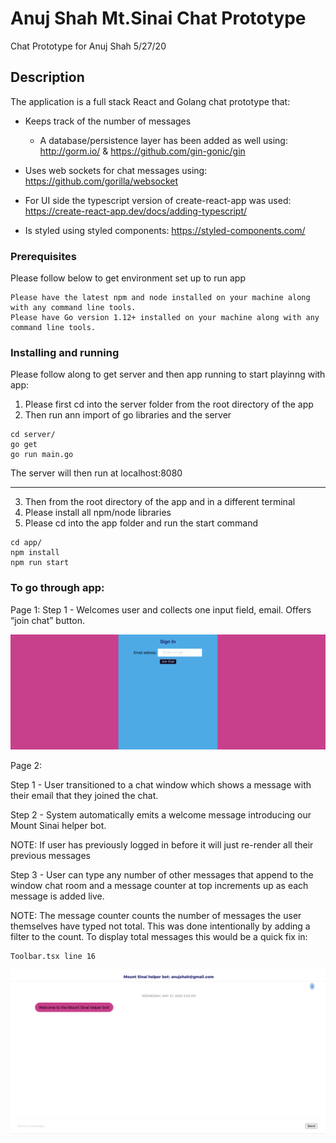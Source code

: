 # Anuj Shah Mt.Sinai Chat Prototype

Chat Prototype for Anuj Shah 5/27/20

## Description

The application is a full stack React and Golang chat prototype that:

- Keeps track of the number of messages 
  - A database/persistence layer has been added as well using: http://gorm.io/ & https://github.com/gin-gonic/gin

- Uses web sockets for chat messages using: https://github.com/gorilla/websocket

- For UI side the typescript version of create-react-app was used: https://create-react-app.dev/docs/adding-typescript/

- Is styled using styled components: https://styled-components.com/

### Prerequisites

Please follow below to get environment set up to run app

```
Please have the latest npm and node installed on your machine along with any command line tools.
Please have Go version 1.12+ installed on your machine along with any command line tools.
```

### Installing and running

Please follow along to get server and then app running to start playinng with app:

1. Please first cd into the server folder from the root directory of the app
2. Then run ann import of go libraries and the server

```
cd server/
go get
go run main.go
```

The server will then run at localhost:8080

---

3. Then from the root directory of the app and in a different terminal
4. Please install all npm/node libraries
4. Please cd into the app folder and run the start command

```
cd app/
npm install
npm run start
```

### To go through app:

Page 1:
Step 1 - Welcomes user and collects one input field, email. Offers “join chat” button.

![SignIn](images/signin.png)

Page 2:

Step 1 - User transitioned to a chat window which shows a message with their email that they joined the chat.

Step 2 - System automatically emits a welcome message introducing our Mount Sinai helper bot.

NOTE: If user has previously logged in before it will just re-render all their previous messages

Step 3 - User can type any number of other messages that append to the window chat room and a message counter at top increments up as each message is added live.

NOTE: The message counter counts the number of messages the user themselves have typed not total. This was done intentionally by adding a filter to the count. To display total messages this would be a quick fix in:

```
Toolbar.tsx line 16
```

![Chat](images/chat.png)
